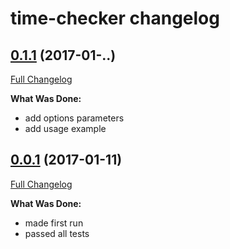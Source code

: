 # time-checker changelog

## [0.1.1](https://github.com/ivanoff/time-checker/tree/0.1.1) (2017-01-..)
[Full Changelog](https://github.com/ivanoff/time-checker/compare/0.0.1...0.1.1)

**What Was Done:**

- add options parameters
- add usage example


## [0.0.1](https://github.com/ivanoff/time-checker/tree/0.0.1) (2017-01-11)
[Full Changelog](https://github.com/ivanoff/time-checker/compare/0.0.1...0.0.1)

**What Was Done:**

- made first run
- passed all tests
